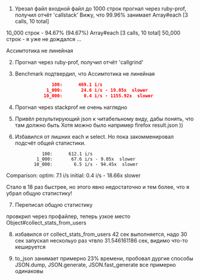 1. Урезал файл входной файл до 1000 строк
  прогнал через ruby-prof, получил отчёт 'callstack'
  Вижу, что 99.96% занимает Array#each [3 calls, 10 total]

  10_000 строк - 94.67% (94.67%) Array#each [3 calls, 10 total]
  50_000 строк - я уже не дождался ...

  Ассимтотика не линейная

2. Прогнал через ruby-prof, получил отчёт 'callgrind'

3. Benchmark подтвердил, что Ассимтотика не линейная

```json
                 100:      469.1 i/s
               1_000:       24.6 i/s - 19.05x  slower
              10_000:        0.4 i/s - 1155.92x  slower
```

4. Прогнал через stackprof
  не очень наглядно

5. Привёл результирующий json к читабельному виду, дабы понять, что там должно быть
  Хотя можно было например firefox result.json ))

6. Избавился от лишних each и select. Но пока закомменировал подсчёт общей статистики.

                 100:      612.1 i/s
               1_000:       67.6 i/s - 9.05x  slower
              10_000:        6.5 i/s - 94.45x  slower

Comparison:
               optim:        7.1 i/s
             initial:        0.4 i/s - 18.66x  slower

Стало в 18 раз быстрее, но этого явно недостаточно и тем более, что я убрал общую статистику!

7. Переписал общую статистику

  провкрил через профайлер, теперь узкое место  Object#collect_stats_from_users

8. избавился от collect_stats_from_users
    42 сек выполняется, надо 30 сек
    запускал нескольуо раз чтвло 31.546161186 сек, видимо что-то кешируется

9. to_json занимает примерно 23% времени, пробовал дургие способы
  JSON.dump, JSON.generate, JSON.fast_generate
  все примерно одинаковы
